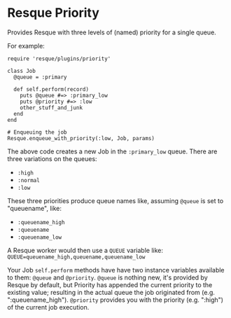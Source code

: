 Resque Priority
================

Provides Resque with three levels of (named) priority for a single queue.

For example:
    
    require 'resque/plugins/priority'
    
    class Job
      @queue = :primary

      def self.perform(record)
        puts @queue #=> :primary_low
        puts @priority #=> :low
        other_stuff_and_junk
      end
    end
    
    # Enqueuing the job
    Resque.enqueue_with_priority(:low, Job, params)

The above code creates a new Job in the `:primary_low` queue. There are three variations on the queues:

* `:high`
* `:normal`
* `:low`

These three priorities produce queue names like, assuming `@queue` is set to "queuename", like:

* `:queuename_high`
* `:queuename`
* `:queuename_low`

A Resque worker would then use a `QUEUE` variable like: `QUEUE=queuename_high,queuename,queuename_low`

Your Job `self.perform` methods have have two instance variables available to them: `@queue` and `@priority`. `@queue` is nothing new, it's provided by Resque by default, but Priority has appended the current priority to the existing value; resulting in the actual queue the job originated from (e.g. ":queuename_high"). `@priority` provides you with the priority (e.g. ":high") of the current job execution.
